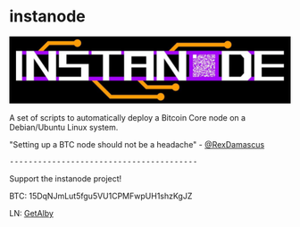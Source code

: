 # instanode

<img src="usr/img/instanodebanner1.jpg"></img>

A set of scripts to automatically deploy a Bitcoin Core node on a Debian/Ubuntu Linux system.

"Setting up a BTC node should not be a headache" - <a href="https://snort.social/p/npub12rzunrxvx89f78h4df284lzvkjqetljkq0200p62ygwmjevx0j8qhehrv9">@RexDamascus</a>

<pre>----------------------------------------</pre>

Support the instanode project!

BTC: 15DqNJmLut5fgu5VU1CPMFwpUH1shzKgJZ

LN: <a href="https://getalby.com/p/shinoafores">GetAlby</a>
